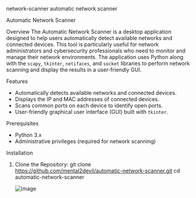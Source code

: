 network-scanner
automatic network scanner 


 Automatic Network Scanner

 Overview
The Automatic Network Scanner is a desktop application designed to help users automatically detect available networks and connected devices. This tool is particularly useful for network administrators and cybersecurity professionals who need to monitor and manage their network environments. The application uses Python along with the `scapy`, `tkinter`, `netifaces`, and `socket` libraries to perform network scanning and display the results in a user-friendly GUI.

 Features
- Automatically detects available networks and connected devices.
- Displays the IP and MAC addresses of connected devices.
- Scans common ports on each device to identify open ports.
- User-friendly graphical user interface (GUI) built with `tkinter`.

 Prerequisites
- Python 3.x
- Administrative privileges (required for network scanning)

 Installation
1. Clone the Repository:
   git clone https://github.com/mental2devil/automatic-network-scanner.git
   cd automatic-network-scanner


   ![image](https://github.com/user-attachments/assets/a2bf7251-a692-476f-a164-1cf225accad6)

